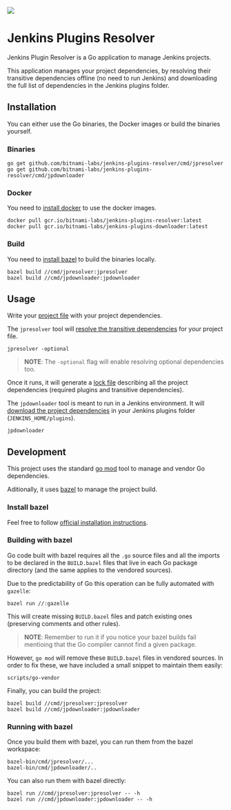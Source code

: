 ![](https://github.com/bitnami-labs/jenkins-plugins-resolver/workflows/Continuous%20Deployment/badge.svg)

# Jenkins Plugins Resolver

Jenkins Plugin Resolver is a Go application to manage Jenkins projects.

This application manages your project dependencies, by resolving their transitive dependencies offline (no need to run Jenkins) and downloading the full list of dependencies in the Jenkins plugins folder.

## Installation

You can either use the Go binaries, the Docker images or build the binaries yourself.

### Binaries

```shell
go get github.com/bitnami-labs/jenkins-plugins-resolver/cmd/jpresolver
go get github.com/bitnami-labs/jenkins-plugins-resolver/cmd/jpdownloader
```

### Docker

You need to [install docker](https://runnable.com/docker/getting-started/) to use the docker images.

```shell
docker pull gcr.io/bitnami-labs/jenkins-plugins-resolver:latest
docker pull gcr.io/bitnami-labs/jenkins-plugins-downloader:latest
```

### Build

You need to [install bazel](#install-bazel) to build the binaries locally.

```shell
bazel build //cmd/jpresolver:jpresolver
bazel build //cmd/jpdownloader:jpdownloader
```

## Usage

Write your [project file](docs/project-file.md) with your project dependencies.

The `jpresolver` tool will [resolve the transitive dependencies](docs/jpresolver.md) for your project file.

```shell
jpresolver -optional
```

> **NOTE**: The `-optional` flag will enable resolving optional dependencies too.

Once it runs, it will generate a [lock file](docs/lock-file.md) describing all the project dependencies (required plugins and transitive dependencies).

The `jpdownloader` tool is meant to run in a Jenkins environment. It will [download the project dependencies](docs/jpdownloader.md) in your Jenkins plugins folder (`JENKINS_HOME/plugins`).

```shell
jpdownloader
```

## Development

This project uses the standard [go mod](https://blog.golang.org/using-go-modules) tool to manage and vendor Go dependencies.

Aditionally, it uses [bazel](https://bazel.build) to manage the project build.

### Install bazel

Feel free to follow [official installation instructions](https://docs.bazel.build/versions/master/install.html).

### Building with bazel

Go code built with bazel requires all the `.go` source files and all the imports to be declared in the `BUILD.bazel` files that live in each Go package directory (and the same applies to the vendored sources).

Due to the predictability of Go this operation can be fully automated with `gazelle`:

```
bazel run //:gazelle
```

This will create missing `BUILD.bazel` files and patch existing ones (preserving comments and other rules).

> **NOTE**: Remember to run it if you notice your bazel builds fail mentioing that the Go compiler cannot find a given package.

However, `go mod` will remove these `BUILD.bazel` files in vendored sources. In order to fix these, we have included a small snippet to maintain them easily:

```
scripts/go-vendor
```

Finally, you can build the project:

```
bazel build //cmd/jpresolver:jpresolver
bazel build //cmd/jpdownloader:jpdownloader
```

### Running with bazel

Once you build them with bazel, you can run them from the bazel workspace:

```
bazel-bin/cmd/jpresolver/...
bazel-bin/cmd/jpdownloader/..
```

You can also run them with bazel directly:

```
bazel run //cmd/jpresolver:jpresolver -- -h
bazel run //cmd/jpdownloader:jpdownloader -- -h
```
